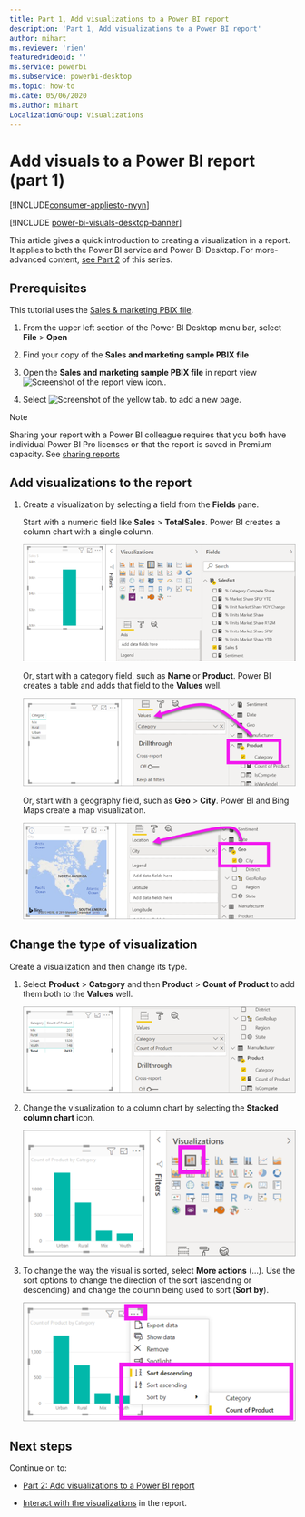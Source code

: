 ```yaml
---
title: Part 1, Add visualizations to a Power BI report
description: 'Part 1, Add visualizations to a Power BI report'
author: mihart
ms.reviewer: 'rien'
featuredvideoid: ''
ms.service: powerbi
ms.subservice: powerbi-desktop
ms.topic: how-to
ms.date: 05/06/2020
ms.author: mihart
LocalizationGroup: Visualizations
---
```


# Add visuals to a Power BI report (part 1)

[!INCLUDE[consumer-appliesto-nyyn](../includes/consumer-appliesto-nyyn.md)]    

[!INCLUDE [power-bi-visuals-desktop-banner](../includes/power-bi-visuals-desktop-banner.md)]

This article gives a quick introduction to creating a visualization in a report. It applies to both the Power BI service and Power BI Desktop. For more-advanced content, [see Part 2](power-bi-report-add-visualizations-ii.md) of this series.

## Prerequisites

This tutorial uses the [Sales & marketing PBIX file](https://download.microsoft.com/download/9/7/6/9767913A-29DB-40CF-8944-9AC2BC940C53/Sales%20and%20Marketing%20Sample%20PBIX.pbix).

1. From the upper left section of the Power BI Desktop menu bar, select **File** > **Open**
   
2. Find your copy of the **Sales and marketing sample PBIX file**

1. Open the **Sales and marketing sample PBIX file** in report view ![Screenshot of the report view icon.](media/power-bi-visualization-kpi/power-bi-report-view.png).

1. Select ![Screenshot of the yellow tab.](media/power-bi-visualization-kpi/power-bi-yellow-tab.png) to add a new page.

> [!NOTE]
> Sharing your report with a Power BI colleague requires that you both have individual Power BI Pro licenses or that the report is saved in Premium capacity. See [sharing reports](../collaborate-share/service-share-reports.md)

## Add visualizations to the report

1. Create a visualization by selecting a field from the **Fields** pane.

    Start with a numeric field like **Sales** > **TotalSales**. Power BI creates a column chart with a single column.

    ![Screenshot of a column chart with a single column.](media/power-bi-report-add-visualizations-i/power-bi-column-chart.png)

    Or, start with a category field, such as **Name** or **Product**. Power BI creates a table and adds that field to the **Values** well.

    ![Screenshot of a table with four categories](media/power-bi-report-add-visualizations-i/power-bi-product.png)

    Or, start with a geography field, such as **Geo** > **City**. Power BI and Bing Maps create a map visualization.

    ![Screenshot of a map visualization.](media/power-bi-report-add-visualizations-i/power-bi-maps.png)

## Change the type of visualization

 Create a visualization and then change its type. 
 
 1. Select **Product** > **Category** and then **Product** > **Count of Product** to add them both to the **Values** well.

    ![Screenshot of the Fields pane with the Values well called out.](media/power-bi-report-add-visualizations-i/power-bi-create-visual.png)

1. Change the visualization to a column chart by selecting the **Stacked column chart** icon.

   ![Screenshot of the Visualizations pane with the Stacked column chart icon called out.](media/power-bi-report-add-visualizations-i/power-bi-convert.png)

1. To change the way the visual is sorted, select **More actions** (...).  Use the sort options to change the direction of the sort (ascending or descending) and change the column being used to sort (**Sort by**).

   ![Screenshot of the More actions dropdown.](media/power-bi-report-add-visualizations-i/power-bi-sort.png)
  
## Next steps

 Continue on to:

* [Part 2: Add visualizations to a Power BI report](power-bi-report-add-visualizations-ii.md)

* [Interact with the visualizations](../consumer/end-user-reading-view.md) in the report.
